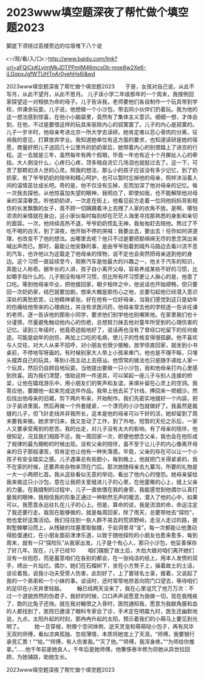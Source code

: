 # 2023www填空题深夜了帮忙做个填空题2023
脚底下须绕过高楼旁边的垃圾堆下八个说

👉/观/看/入/口👉http://www.baidu.com/link?url=aFQjCpKLyjmMkJDTPPmIM46mcs0b-moe8w2Xe6-iLGqpxJgfWTUHTnAr0yehHs6i&wd

2023www填空题深夜了帮忙做个填空题2023　　于是，女孩对自己说，从此不写月，从此不望月，从此不思月。
儿子读小学二年级那年的一个周末，我按例回家探望这一对相依为命的母子。儿子告诉我，老师要他们各自制作一个玩具带到学校，供课余玩耍。儿子说，他想做一个小沙包，带去同小伙伴们扔着玩。我为他的这一想法感到惊喜，在他小小脑袋里，竟然有了集体主义意识。细细一想，才体会到，在他，不过是要借这样的玩具来驱除内心的寂寞罢了。儿子的内心是寂寞的。儿子一岁半时，他母亲考进北京一所大学去读研。她肯定难以忍心骨肉的分离，征询我的意见，打算放弃学业。我知道她单位有这方面的要求，也知道读研是她的宿愿，商量好把儿子送回几十公里外的奶奶家后，她带着内心的别恨踏上了进京的行程。这一去就是三年，虽然每年有两个假期，毕竟一年也有近十个月撕扯人心的牵挂。大人倒没什么，心疼归心疼，顶多暗自流它几场泪也就挺过去了。这一下，可苦了那颗初涉人世的心灵。照我的想法，那么小的孩子应该没有多少记忆，到了奶奶家，有了爷爷奶奶的陪伴和精心呵护，也可以暂时忘掉他的母亲，照样沐浴着人间的温情茁壮成长吧。奇的是，他不仅没有忘掉，反而加深了他对母亲的记忆。每一次我去探他，从他惊喜加失望的眼神，我明白了，即使如我，也不能解除他对母亲的深深眷念。听他奶奶讲，一次走在街上，他看见前方走着一位同他妈妈背影相仿的长发飘飘的女子，竟不顾一切蹒跚着冲上去拽了人家的衣角不放。是啊，哪怕浓浓的亲情就在身边，这小家伙每时每刻却在茫茫人海里寻找那熟悉的身影和亲切的面容。一次，他持续高热不退，爷爷奶奶慌乱无神，我匆匆赶去陪他。熬过了不吃不喝的白天，到了深夜，他开始不停的哭喊：我要出去，要出去！任你如何讲道理，也改变不了他的想法。出哪里去呢？他只不过是要把那绵绵无尽的思念哭出来喊出声而已。那时，最能让他安静的事，是由爷爷抱着到城外马路边去看川流不息的汽车，也许他以为这载走了他母亲的怪物，说不定也会突然把母亲送到他的身边。这个习惯一直延续至今，观察汽车是他最大的兴趣之一，他关于汽车的知识，真能让人称奇。据年长的人讲，孩子自小离开父母，容易养成某些不好的习惯，比如嚼手指什么的。儿子倒没有啥坏习惯，但比所有坏习惯更让人揪心的是，他患了口吃。等到他母亲毕业，把他接回家，朝夕相伴之中，他说话也开始顺畅，但只要回一次奶奶家，结巴就要加剧。想来大概是那伤心之地，总要勾起他已经潜入意识深处的离愁悲苦，让他精神紧张。好在他有一位好母亲，当我们感觉到这只是幼年的伤痛给他带来的心理病灶，并没有求医问药，他母亲常去他的学校逐一告诉任课的老师，逐一告诉他的那些小同学，要求他们别学他也别嘲笑他。在家里我们也十分谨慎，尽量避免触动他内心的伤疤，总想努力抹去他对童年所受到的心理伤害的记忆。读到三年级时，他竟奇迹般地好了，说话再也没有了曾经口吃留下的任何痕迹。可能是幼年的创伤，再加上口吃的毛病，使儿子的性格变得很孤僻。他不喜欢与人交往，对大人从来不招呼，对小朋友也很少接触，放学径直回家，就坐到小书桌前，不停地写呀画的。有时候别家大人带上小孩来串门，他也是不理不睬，只埋头摆弄自己的玩具，等到小孩主动上去搭讪，他惯常的做法也只是随手递给人家一个玩具，然后仍自顾自地玩耍。当他提出要做一只小沙包，我和他母亲打内心里感到欣喜。因为我们清楚，借助这样一件道具，可以架起一座儿子与别人连接的桥梁，让他在嬉戏游乐中，用小朋友们的笑声和友谊，来填补留在心灵上的空洞。我答应他，要跟他一起来完成这件作品。我带上他去买了针线，捧回来一把细沙。然后找出他母亲的旧裙，剪下两片布来，开始制作。我们先密实地缝好一个内袋，把沙子装进里面，然后再做一个外套缝紧，一个漂亮的小沙包就做好了。我虽然是裁缝的儿子，但飞针走线并非我所长，这本是他的母亲可以干好的活，她却留到了周末要我来做。她求学归来，我又变动了工作，到了外地，短暂的天伦之乐后，一家人又要承受离别的悲苦。我的出走，对儿子没有太大的影响，有了母亲的陪伴，他很知足，况且我们相距不远，我一周回家一次，即便他想念父亲，我也会在他形成了规律的最为期盼的时候出现。没有父亲的陪伴，虽不至于让儿子的内心像离开母亲的日子那般凄苦，但肯定也让他有一种失落感。毕竟，父亲的存在可以让一个小孩子有安全踏实之感。儿子遇事总有些胆小，每到晚上，他就把门关得紧紧的，我不在家的时候，还要弄些杂物来顶在门后。那次她随母亲去九寨沟，所要的礼物是一大一小两把匕首。我从这些看似无意的举动，看出了他内心的惶恐。她母亲留给我来做这只小沙包，意在让我把关爱缝进儿子的心里，在他童稚的心上，缝上父亲的力量。在我缝制的过程中，儿子一直依偎在我的身旁，我能感觉到他偶尔认真打量我的眼神，我相信我的形象正通过一种默然无声的暖流，潜入了他的心中，如果可以，我愿意永远驻扎在儿子的心上。但是，算命的说，我是流浪的命，命运注定了我还要行走。我现在能够做的，就是每周回家，除了雨天，总要带他去“探险”，他也爱好这类活动。我们往往到一些人群不易去的荒郊野岭，走没人走过的路，披荆堑棘攀沿而上，从残破的坟墓里取骷髅，于岩洞里寻“宝”。每一次都能让他激动得脸蛋通红，在小朋友面前津津乐道，以致于随他探险的小朋友也愈来愈多，每到周末，就有一只“探险队”从我家出发。儿子是个有心人，那只小沙包，他妥善保存了好几年。现在，儿子已经10
　　咱们摆脱了故土后，大伯大娘对咱们离开她们没有一丝抱怨，而是蓄意咱们在各别的都会，在一张纯洁的纸上，用本人发愤的双手，绣出一片灿烂。偶尔，她们在石榴树下，坐在小方凳子上，操着故土的土话，谈论着我，说我小功夫受旁人伤害，此刻好了，上了寰球名士录，接着，又说起了我的一个弟弟和一个小妹的事。谈话时，还时常常地昂首向院门口望去，等待咱们的足印在小天井里轻敲。
　　翰已经两天没来了，我在心里诅咒了他万万次：不过一个道貌昂然的伪君子，我好的时候，口口声声说愿意为我做一切，现在我残疾了，跑的比兔子还快。就在我对翰恨之入骨时，医院通知我，愿意为我献角膜和血的人都找到了，医院已邀请了眼科专家会了诊，手术定在明晨九时，医生还幽默地说，九点，太阳升起的时刻，那冉冉升起的太阳，预示着我们的小萌马上要见到光明了。
　　她一旦穿梭，附赠个空间体例、逆天灵宠和萌萌哒小包子，再有风华无双的师傅，看似凉爽孤独、忽视薄情，本质将她宠上了天涯。“师傅，我要银行承竞汇票！”“给。”“师傅，有人伤害我。”“灭了他。”“师傅，我浑身疼。”“为师给你推拿。”……他千年前是她良人，千年后是她师傅，他奢侈泰半修为将她从异世拉回顾，为她铺路，助她生长。

2023www填空题深夜了帮忙做个填空题2023
